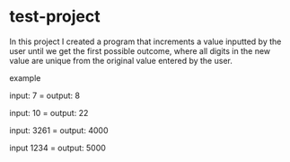 # test-project

In this project I created a program that increments a value inputted by the user until we get the first possible outcome, where all digits in the new value are unique from the original value entered by the user.

example 

input: 7 = output: 8

input: 10 = output: 22

input: 3261 = output: 4000

input 1234 = output: 5000